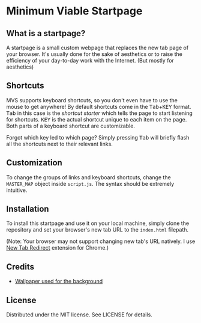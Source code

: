 # Minimum Viable Startpage

## What is a startpage?
A startpage is a small custom webpage that replaces the new tab page of your browser. It's usually done for the sake of aesthetics or to raise the efficiency of your day-to-day work with the Internet. (But mostly for aesthetics)

## Shortcuts
MVS supports keyboard shortcuts, so you don't even have to use the mouse to get anywhere! By default shortcuts come in the <kbd>Tab</kbd>+<kbd>KEY</kbd> format. <kbd>Tab</kbd> in this case is the *shortcut starter* which tells the page to start listening for shortcuts. <kbd>KEY</kbd> is the actual shortcut unique to each item on the page. Both parts of a keyboard shortcut are customizable.

Forgot which key led to which page? Simply pressing <kbd>Tab</kbd> will briefly flash all the shortcuts next to their relevant links.

## Customization
To change the groups of links and keyboard shortcuts, change the `MASTER_MAP` object inside `script.js`. The syntax should be extremely intuitive.

## Installation
To install this startpage and use it on your local machine, simply clone the repository and set your browser's new tab URL to the `index.html` filepath.

(Note: Your browser may not support changing new tab's URL natively. I use [New Tab Redirect](https://chrome.google.com/webstore/detail/new-tab-redirect/icpgjfneehieebagbmdbhnlpiopdcmna) extension for Chrome.)

## Credits
* [Wallpaper used for the background](https://wallpapercave.com/wp/VD8ldiL.jpg)

## License
Distributed under the MIT license. See LICENSE for details.
